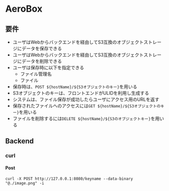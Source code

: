 # AeroBox

## 要件

- ユーザはWebからバックエンドを経由してS3互換のオブジェクトストレージにデータを保存できる
- ユーザはWebからバックエンドを経由してS3互換のオブジェクトストレージにデータを削除できる
- ユーザは保存時に以下を指定できる
    - ファイル管理名
    - ファイル
- 保存時は、`POST ${hostName}/${S3オブジェクトのキー}`を用いる
- S3オブジェクトのキーは、フロントエンドがULIDを利用し生成する
- システムは、ファイル保存が成功したらユーザにアクセス用のURLを返す
- 保存されたファイルへのアクセスには`GET ${hostName}/${S3オブジェクトのキー}`を用いる
- ファイルを削除するには`DELETE ${hostName}/${S3のオブジェクトキー}`を用いる

## Backend

### curl

#### Post

```
curl -X POST http://127.0.0.1:8080/keyname --data-binary "@./image.png" -i
```
